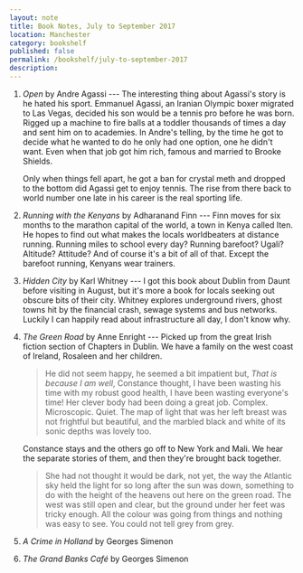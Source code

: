 ```yaml
---
layout: note
title: Book Notes, July to September 2017
location: Manchester
category: bookshelf
published: false
permalink: /bookshelf/july-to-september-2017
description:
---
```


1. _Open_ by Andre Agassi --- The interesting thing about Agassi's story is he
   hated his sport. Emmanuel Agassi, an Iranian Olympic boxer migrated to Las
   Vegas, decided his son would be a tennis pro before he was born. Rigged up a
   machine to fire balls at a toddler thousands of times a day and sent him on
   to academies. In Andre's telling, by the time he got to decide what he wanted
   to do he only had one option, one he didn't want. Even when that job got him
   rich, famous and married to Brooke Shields.

   Only when things fell apart, he got a ban for crystal meth and dropped to the
   bottom did Agassi get to enjoy tennis. The rise from there back to world
   number one late in his career is the real sporting life.

2. _Running with the Kenyans_ by Adharanand Finn --- Finn moves for six months
   to the marathon capital of the world, a town in Kenya called Iten. He
   hopes to find out what makes the locals worldbeaters at distance running.
   Running miles to school every day? Running barefoot? Ugali? Altitude?
   Attitude? And of course it's a bit of all of that. Except the barefoot
   running, Kenyans wear trainers.

3. _Hidden City_ by Karl Whitney --- I got this book about Dublin from Daunt
   before visiting in August, but it's more a book for locals seeking out
   obscure bits of their city. Whitney explores underground rivers, ghost towns
   hit by the financial crash, sewage systems and bus networks. Luckily I can
   happily read about infrastructure all day, I don't know why.

4. _The Green Road_ by Anne Enright --- Picked up from the great Irish fiction
   section of Chapters in Dublin. We have a family on the west coast of Ireland,
   Rosaleen and her children.

   > He did not seem happy, he seemed a bit impatient but, _That is because I am
   well_, Constance thought, I have been wasting his time with my robust good
   health, I have been wasting everyone's time! Her clever body had been doing a
   great job. Complex. Microscopic. Quiet. The map of light that was her left
   breast was not frightful but beautiful, and the marbled black and white of
   its sonic depths was lovely too.

   Constance stays and the others go off to New York and Mali. We hear the
   separate stories of them, and then they're brought back together.

   > She had not thought it would be dark, not yet, the way the Atlantic sky
   held the light for so long after the sun was down, something to do with the
   height of the heavens out here on the green road. The west was still open and
   clear, but the ground under her feet was tricky enough. All the colour was
   going from things and nothing was easy to see. You could not tell grey from
   grey.

5. _A Crime in Holland_ by Georges Simenon

6. _The Grand Banks Café_ by Georges Simenon
